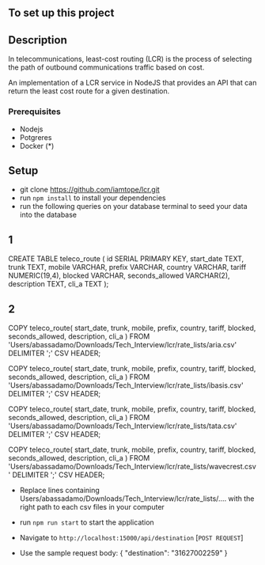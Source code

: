 ## To set up this project

## Description

In telecommunications, least-cost routing (LCR) is the process of selecting the path
of outbound communications traffic based on cost.

An implementation of a LCR service in NodeJS that provides an API that can
return the least cost route for a given destination.

### Prerequisites
- Nodejs
- Potgreres
- Docker (*)


## Setup
- git clone https://github.com/iamtope/lcr.git
- run `npm install` to install your dependencies
- run the following queries on your database terminal to seed your data into the database
## 1
CREATE TABLE teleco_route (
    id SERIAL PRIMARY KEY,
    start_date TEXT,
    trunk TEXT,
    mobile VARCHAR,
    prefix VARCHAR,
    country VARCHAR,
    tariff NUMERIC(19,4),
    blocked VARCHAR,
    seconds_allowed VARCHAR(2),
    description TEXT,
    cli_a TEXT
  );
## 2
  COPY
    teleco_route(
      start_date,
      trunk,
      mobile,
      prefix,
      country,
      tariff,
      blocked,
      seconds_allowed,
      description,
      cli_a
    )
  FROM 'Users/abassadamo/Downloads/Tech_Interview/lcr/rate_lists/aria.csv'
  DELIMITER ';'
  CSV HEADER;

  COPY
  teleco_route(
    start_date,
    trunk,
    mobile,
    prefix,
    country,
    tariff,
    blocked,
    seconds_allowed,
    description,
    cli_a
  )
FROM 'Users/abassadamo/Downloads/Tech_Interview/lcr/rate_lists/ibasis.csv'
DELIMITER ';'
CSV HEADER;

COPY
teleco_route(
  start_date,
  trunk,
  mobile,
  prefix,
  country,
  tariff,
  blocked,
  seconds_allowed,
  description,
  cli_a
)
FROM 'Users/abassadamo/Downloads/Tech_Interview/lcr/rate_lists/tata.csv'
DELIMITER ';'
CSV HEADER;

COPY
teleco_route(
  start_date,
  trunk,
  mobile,
  prefix,
  country,
  tariff,
  blocked,
  seconds_allowed,
  description,
  cli_a
)
FROM 'Users/abassadamo/Downloads/Tech_Interview/lcr/rate_lists/wavecrest.csv'
DELIMITER ';'
CSV HEADER;


- Replace lines containing Users/abassadamo/Downloads/Tech_Interview/lcr/rate_lists/.... with the right path to each csv files in your computer

- run `npm run start` to start the application

- Navigate to `http://localhost:15000/api/destination` [`POST REQUEST`]

- Use the sample request body: 
{
    "destination": "31627002259"
}